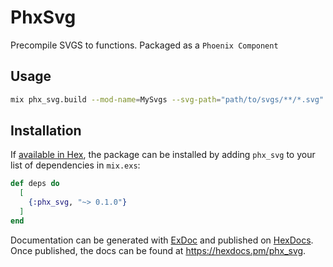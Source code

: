 # PhxSvg

Precompile SVGS to functions. Packaged as a `Phoenix Component`

## Usage

```sh
mix phx_svg.build --mod-name=MySvgs --svg-path="path/to/svgs/**/*.svg" --output-path="./lib/my_app_web/components/svgs.ex"
```


## Installation

If [available in Hex](https://hex.pm/docs/publish), the package can be installed
by adding `phx_svg` to your list of dependencies in `mix.exs`:

```elixir
def deps do
  [
    {:phx_svg, "~> 0.1.0"}
  ]
end
```

Documentation can be generated with [ExDoc](https://github.com/elixir-lang/ex_doc)
and published on [HexDocs](https://hexdocs.pm). Once published, the docs can
be found at <https://hexdocs.pm/phx_svg>.


